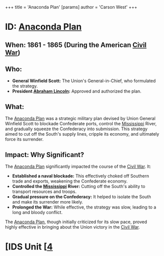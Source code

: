 +++
 title = 'Anaconda Plan'
[params]
	author = 'Carson West'
+++
# ID: [Anaconda Plan](./../anaconda-plan/) 
## When:  1861 - 1865 (During the American [Civil War](./../civil-war/))

## Who:  
* **General Winfield Scott:**  The Union's General-in-Chief, who formulated the strategy.
* **President [Abraham Lincoln](./../abraham-lincoln/):**  Approved and authorized the plan.

## What: 
The [Anaconda Plan](./../anaconda-plan/) was a strategic military plan devised by Union General Winfield Scott to blockade Confederate ports, control the [Mississippi](./../mississippi/) River, and gradually squeeze the Confederacy into submission.  This strategy aimed to cut off the South's supply lines, cripple its economy, and ultimately force its surrender.

## Impact: Why Significant? 
The [Anaconda Plan](./../anaconda-plan/) significantly impacted the course of the [Civil War](./../civil-war/). It: 

* **Established a naval blockade:** This effectively choked off Southern trade and exports, weakening the Confederate economy. 
* **Controlled the [Mississippi](./../mississippi/) River:**  Cutting off the South's ability to transport resources and troops.
* **Gradual pressure on the Confederacy:** It helped to isolate the South and make its surrender more likely. 
* **Prolonged the War:** While effective, the strategy was slow, leading to a long and bloody conflict. 

The [Anaconda Plan](./../anaconda-plan/), though initially criticized for its slow pace, proved highly effective in bringing about the Union victory in the [Civil War](./../civil-war/). 

# [IDS Unit [[4](./../ids-unit-[[4/)